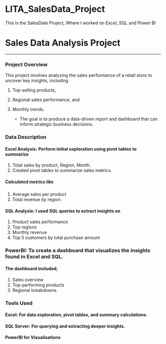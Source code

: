 # LITA_SalesData_Project
This is the SalesDate Project, Where I worked on Excel, SQL and Power BI


# Sales Data Analysis Project
-----

### Project Overview

This project involves analyzing the sales performance of a retail store to uncover key insights, including 
1. Top-selling products,
2. Regional sales performance, and
3. Monthly trends.

   * The goal is to produce a data-driven report and dashboard that can inform strategic business decisions.


### Data Description

#### Excel Analysis: Perform initial exploration using pivot tables to summarize

1. Total sales by product, Region, Month.
2. Created pivot tables to summarize sales metrics.
   
##### Calculated metrics like 
1. Average sales per product
2. Total revenue by region.


#### SQL Analysis: I used SQL queries to extract insights on
1. Product sales performance
2. Top regions
3. Monthly revenue
4. Top 5 customers by total purchase amount


### PowerBI: To create a dashboard that visualizes the insights found in Excel and SQL. 
#### The dashboard included;
1. Sales overview
2. Top-performing products
3. Regional breakdowns.




### Tools Used

#### Excel: For data exploration, pivot tables, and summary calculations.

#### SQL Server: For querying and extracting deeper insights.

#### PowerBI for Visualisations




